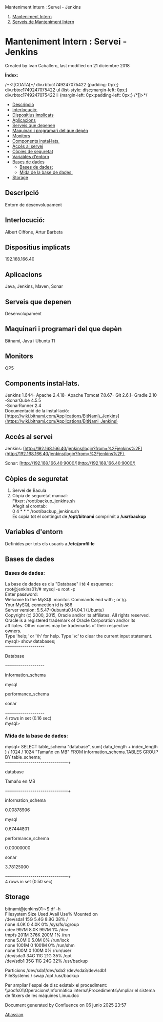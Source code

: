 Manteniment Intern : Servei - Jenkins  

1.  [Manteniment Intern](index.md)
2.  [Serveis de Manteniment Intern](Serveis-de-Manteniment-Intern_15368305.md)

Manteniment Intern : Servei - Jenkins
=====================================

Created by Ivan Caballero, last modified on 21 diciembre 2018

  

**Índex:**

/\*<!\[CDATA\[\*/ div.rbtoc1749247075422 {padding: 0px;} div.rbtoc1749247075422 ul {list-style: disc;margin-left: 0px;} div.rbtoc1749247075422 li {margin-left: 0px;padding-left: 0px;} /\*\]\]>\*/

*   [Descripció](#ServeiJenkins-Descripció)
*   [Interlocució:](#ServeiJenkins-Interlocució:)
*   [Dispositius implicats](#ServeiJenkins-Dispositiusimplicats)
*   [Aplicacions](#ServeiJenkins-Aplicacions)
*   [Serveis que depenen](#ServeiJenkins-Serveisquedepenen)
*   [Maquinari i programari del que depèn](#ServeiJenkins-Maquinariiprogramaridelquedepèn)
*   [Monitors](#ServeiJenkins-Monitors)
*   [Components instal·lats.](#ServeiJenkins-Componentsinstal·lats.)
*   [Accés al servei](#ServeiJenkins-Accésalservei)
*   [Còpies de seguretat](#ServeiJenkins-Còpiesdeseguretat)
*   [Variables d'entorn](#ServeiJenkins-Variablesd'entorn)
*   [Bases de dades](#ServeiJenkins-Basesdedades)
    *   [Bases de dades:](#ServeiJenkins-Basesdedades:)
    *   [Mida de la base de dades:](#ServeiJenkins-Midadelabasededades:)
*   [Storage](#ServeiJenkins-Storage)

  

Descripció
----------

Entorn de desenvolupament

Interlocució:
-------------

Albert Ciffone, Artur Barbeta

Dispositius implicats
---------------------

192.168.166.40

Aplicacions
-----------

Java, Jenkins, Maven, Sonar

Serveis que depenen
-------------------

Desenvolupament  

Maquinari i programari del que depèn
------------------------------------

Bitnami, Java i Ubuntu 11

Monitors
--------

OP5

Components instal·lats.
-----------------------

Jenkins 1.644- Apache 2.4.18- Apache Tomcat 7.0.67- Git 2.6.1- Gradle 2.10  
\-SonarQube 4.5.5  
\-SonarRunner 2.4  
Documentació de la instal·lació: [https://wiki.bitnami.com/Applications/BitNami\_Jenkins](https://wiki.bitnami.com/Applications/BitNami_Jenkins)

Accés al servei
---------------

Jenkins: [http://192.168.166.40/jenkins/login?from=%2Fjenkins%2F](http://192.168.166.40/jenkins/login?from=%2Fjenkins%2F) 

Sonar: [http://192.168.166.40:9000/](http://192.168.166.40:9000/)

Còpies de seguretat
-------------------

1) Servei de Bacula  
2) Còpia de seguretat manual:  
Fitxer: /root/backup\_jenkins.sh  
Afegit al crontab:  
0 4 \* \* \* /root/backup\_jenkins.sh  
Es copia tot el contingut de **/opt/bitnami** comprimit a **/usr/backup**

Variables d'entorn
------------------

Definides per tots els usuaris a **/etc/profil·le**

Bases de dades
--------------

### Bases de dades:

La base de dades es diu "Database" i té 4 esquemes:  
root@jenkins01:/# mysql -u root -p  
Enter password:  
Welcome to the MySQL monitor. Commands end with ; or \\g.  
Your MySQL connection id is 586  
Server version: 5.5.47-0ubuntu0.14.04.1 (Ubuntu)  
Copyright (c) 2000, 2015, Oracle and/or its affiliates. All rights reserved.  
Oracle is a registered trademark of Oracle Corporation and/or its  
affiliates. Other names may be trademarks of their respective  
owners.  
Type 'help;' or '\\h' for help. Type '\\c' to clear the current input statement.  
mysql> show databases;  
\--------------------

Database

\--------------------

information\_schema

mysql

performance\_schema

sonar

\--------------------  
4 rows in set (0.16 sec)  
mysql>

### Mida de la base de dades:

  
mysql> SELECT table\_schema "database", sum( data\_length + index\_length ) / 1024 / 1024 "Tamaño en MB" FROM information\_schema.TABLES GROUP BY table\_schema;  
\-------------------\-------------+

database

Tamaño en MB

\-------------------\-------------+

information\_schema

0.00878906

mysql

0.67444801

performance\_schema

0.00000000

sonar

3.78125000

\-------------------\-------------+  
4 rows in set (0.50 sec)

Storage
-------

  
bitnami@jenkins01:~$ df -h  
Filesystem Size Used Avail Use% Mounted on  
/dev/sda1 15G 5.4G 8.8G 38% /  
none 4.0K 0 4.0K 0% /sys/fs/cgroup  
udev 997M 8.0K 997M 1% /dev  
tmpfs 201M 376K 200M 1% /run  
none 5.0M 0 5.0M 0% /run/lock  
none 1001M 0 1001M 0% /run/shm  
none 100M 0 100M 0% /run/user  
/dev/sda3 34G 11G 21G 35% /opt  
/dev/sdb1 35G 11G 24G 32% /usr/backup  
  
Particions /dev/sda1/dev/sda2 /dev/sda3/dev/sdb1  
FileSystems / swap /opt /usr/backup  
  
Per ampliar l'espai de disc existeix el procediment:  
\\\\aocfs01\\Operacions\\Informàtica interna\\Procediments\\Ampliar el sistema de fitxers de les màquines Linux.doc

Document generated by Confluence on 06 junio 2025 23:57

[Atlassian](http://www.atlassian.com/)